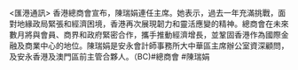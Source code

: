 <匯港通訊>   香港總商會宣布，陳瑞娟連任主席。她表示，過去一年充滿挑戰，面對地緣政局緊張和經濟困境，香港再次展現韌力和靈活應變的精神。總商會在未來數月將與會員、商界和政府緊密合作，攜手推動經濟增長，並鞏固香港作為國際金融及商業中心的地位。陳瑞娟是安永會計師事務所大中華區主席辦公室資深顧問，及安永香港及澳門區前主管合夥人。（BC)#總商會   #陳瑞娟 